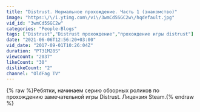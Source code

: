 ```yaml
---
title: "Distrust. Нормальное прохождение. Часть 1 (знакомство)"
image: "https:\/\/i.ytimg.com\/vi\/3wmCd5SGC2w\/hqdefault.jpg"
vid_id: "3wmCd5SGC2w"
categories: "People-Blogs"
tags: ["Distrust","Distrust прохождение","прохождение игры distrust"]
date: "2021-06-06T12:56:20+03:00"
vid_date: "2017-09-01T10:26:04Z"
duration: "PT31M28S"
viewcount: "2037"
likeCount: "30"
dislikeCount: "2"
channel: "OldFag TV"
---
```

{% raw %}Ребятки, начинаем серию обзорных роликов по прохождению замечательной игры Distrust. Лицензия Steam.{% endraw %}
